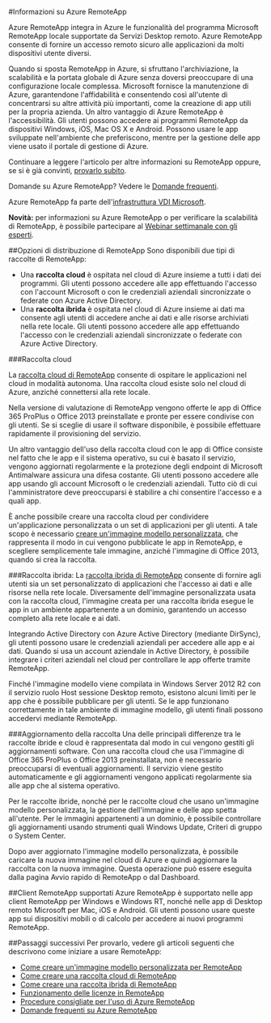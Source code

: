 <properties 
	pageTitle="Che cos'è RemoteApp?" 
	description="Informazioni su Azure RemoteApp." 
	services="remoteapp" 
	documentationCenter="" 
	authors="lizap" 
	manager="mbaldwin" 
	editor=""/>

<tags 
	ms.service="remoteapp" 
	ms.workload="tbd" 
	ms.tgt_pltfrm="na" 
	ms.devlang="na" 
	ms.topic="article" 
	ms.date="2/17/2015" 
	ms.author="elizapo"/>

#Informazioni su Azure RemoteApp

Azure RemoteApp integra in Azure le funzionalità del programma Microsoft RemoteApp locale supportate da Servizi Desktop remoto. Azure RemoteApp consente di fornire un accesso remoto sicuro alle applicazioni da molti dispositivi utente diversi.

Quando si sposta RemoteApp in Azure, si sfruttano l'archiviazione, la scalabilità e la portata globale di Azure senza doversi preoccupare di una configurazione locale complessa. Microsoft fornisce la manutenzione di Azure, garantendone l'affidabilità e consentendo così all'utente di concentrarsi su altre attività più importanti, come la creazione di app utili per la propria azienda. Un altro vantaggio di Azure RemoteApp è l'accessibilità. Gli utenti possono accedere ai programmi RemoteApp da dispositivi Windows, iOS, Mac OS X e Android. Possono usare le app sviluppate nell'ambiente che preferiscono, mentre per la gestione delle app viene usato il portale di gestione di Azure. 

Continuare a leggere l'articolo per altre informazioni su RemoteApp oppure, se si è già convinti, [provarlo subito](http://azure.microsoft.com/services/remoteapp/).

Domande su Azure RemoteApp? Vedere le [Domande frequenti](http://azure.microsoft.com/documentation/articles/remoteapp-faq/).

Azure RemoteApp fa parte dell'[infrastruttura VDI Microsoft](http://www.microsoft.com/it-it/server-cloud/products/virtual-desktop-infrastructure/explore.aspx).

**Novità:** per informazioni su Azure RemoteApp o per verificare la scalabilità di RemoteApp, è possibile partecipare al [Webinar settimanale con gli esperti](https://azureinfo.microsoft.com/US-Azure-WBNR-FY15-11Nov-AzureRemoteAppAskTheExperts-Registration-Page.html).

##Opzioni di distribuzione di RemoteApp
Sono disponibili due tipi di raccolte di RemoteApp:


- Una **raccolta cloud** è ospitata nel cloud di Azure insieme a tutti i dati dei programmi. Gli utenti possono accedere alle app effettuando l'accesso con l'account Microsoft o con le credenziali aziendali sincronizzate o federate con Azure Active Directory.
- Una **raccolta ibrida** è ospitata nel cloud di Azure insieme ai dati ma consente agli utenti di accedere anche ai dati e alle risorse archiviati nella rete locale. Gli utenti possono accedere alle app effettuando l'accesso con le credenziali aziendali sincronizzate o federate con Azure Active Directory.

###Raccolta cloud

La [raccolta cloud di RemoteApp](http://azure.microsoft.com/documentation/articles/remoteapp-create-cloud-deployment/) consente di ospitare le applicazioni nel cloud in modalità autonoma. Una raccolta cloud esiste solo nel cloud di Azure, anziché connettersi alla rete locale.

Nella versione di valutazione di RemoteApp vengono offerte le app di Office 365 ProPlus o Office 2013 preinstallate e pronte per essere condivise con gli utenti. Se si sceglie di usare il software disponibile, è possibile effettuare rapidamente il provisioning del servizio.

Un altro vantaggio dell'uso della raccolta cloud con le app di Office consiste nel fatto che le app e il sistema operativo, su cui è basato il servizio, vengono aggiornati regolarmente e la protezione degli endpoint di Microsoft Antimalware assicura una difesa costante. Gli utenti possono accedere alle app usando gli account Microsoft o le credenziali aziendali. Tutto ciò di cui l'amministratore deve preoccuparsi è stabilire a chi consentire l'accesso e a quali app.

È anche possibile creare una raccolta cloud per condividere un'applicazione personalizzata o un set di applicazioni per gli utenti. A tale scopo è necessario [creare un'immagine modello personalizzata](http://azure.microsoft.com/documentation/articles/remoteapp-create-custom-image/), che rappresenta il modo in cui vengono pubblicate le app in RemoteApp, e scegliere semplicemente tale immagine, anziché l'immagine di Office 2013, quando si crea la raccolta. 

###Raccolta ibrida:
La [raccolta ibrida di RemoteApp](http://azure.microsoft.com/documentation/articles/remoteapp-create-hybrid-deployment/) consente di fornire agli utenti sia un set personalizzato di applicazioni che l'accesso ai dati e alle risorse nella rete locale. Diversamente dell'immagine personalizzata usata con la raccolta cloud, l'immagine creata per una raccolta ibrida esegue le app in un ambiente appartenente a un dominio, garantendo un accesso completo alla rete locale e ai dati.

Integrando Active Directory con Azure Active Directory (mediante DirSync), gli utenti possono usare le credenziali aziendali per accedere alle app e ai dati. Quando si usa un account aziendale in Active Directory, è possibile integrare i criteri aziendali nel cloud per controllare le app offerte tramite RemoteApp.

Finché l'immagine modello viene compilata in Windows Server 2012 R2 con il servizio ruolo Host sessione Desktop remoto, esistono alcuni limiti per le app che è possibile pubblicare per gli utenti. Se le app funzionano correttamente in tale ambiente di immagine modello, gli utenti finali possono accedervi mediante RemoteApp. 

###Aggiornamento della raccolta
Una delle principali differenze tra le raccolte ibride e cloud è rappresentata dal modo in cui vengono gestiti gli aggiornamenti software. Con una raccolta cloud che usa l'immagine di Office 365 ProPlus o Office 2013 preinstallata, non è necessario preoccuparsi di eventuali aggiornamenti. Il servizio viene gestito automaticamente e gli aggiornamenti vengono applicati regolarmente sia alle app che al sistema operativo.

Per le raccolte ibride, nonché per le raccolte cloud che usano un'immagine modello personalizzata, la gestione dell'immagine e delle app spetta all'utente. Per le immagini appartenenti a un dominio, è possibile controllare gli aggiornamenti usando strumenti quali Windows Update, Criteri di gruppo o System Center.

Dopo aver aggiornato l'immagine modello personalizzata, è possibile caricare la nuova immagine nel cloud di Azure e quindi aggiornare la raccolta con la nuova immagine. Questa operazione può essere eseguita dalla pagina Avvio rapido di RemoteApp o dal Dashboard.

##Client RemoteApp supportati
Azure RemoteApp è supportato nelle app client RemoteApp per Windows e Windows RT, nonché nelle app di Desktop remoto Microsoft per Mac, iOS e Android. Gli utenti possono usare queste app sui dispositivi mobili o di calcolo per accedere ai nuovi programmi RemoteApp.

##Passaggi successivi
Per provarlo, vedere gli articoli seguenti che descrivono come iniziare a usare RemoteApp:

- [Come creare un'immagine modello personalizzata per RemoteApp](http://azure.microsoft.com/documentation/articles/remoteapp-create-custom-image/)
- [Come creare una raccolta cloud di RemoteApp](http://azure.microsoft.com/documentation/articles/remoteapp-create-cloud-deployment/)
- [Come creare una raccolta ibrida di RemoteApp](http://azure.microsoft.com/documentation/articles/remoteapp-create-hybrid-deployment/)
- [Funzionamento delle licenze in RemoteApp](http://azure.microsoft.com/documentation/articles/remoteapp-licensing/)
- [Procedure consigliate per l'uso di Azure RemoteApp](http://azure.microsoft.com/documentation/articles/remoteapp-bestpractices/)
- [Domande frequenti su Azure RemoteApp](http://azure.microsoft.com/documentation/articles/remoteapp-faq/)

<!--HONumber=35.2-->

<!--HONumber=46--> 

<!--HONumber=46--> 

